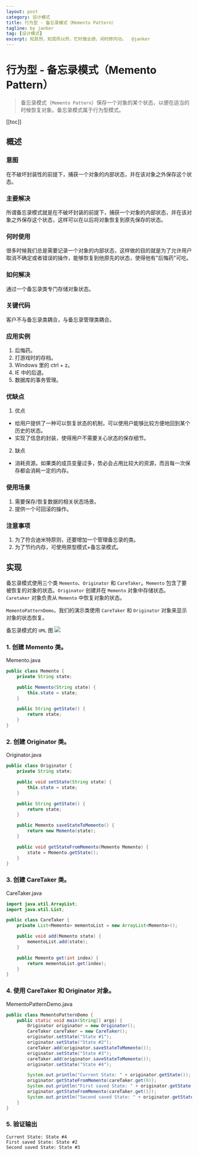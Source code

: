 ```yaml
---
layout: post
category: 设计模式
title: 行为型 - 备忘录模式（Memento Pattern）
tagline: by janker
tag: [设计模式]
excerpt: 知其然，知其所以然，忙时做业绩，闲时修内功。  @janker
--- 
```

# 行为型 - 备忘录模式（Memento Pattern）
> 备忘录模式（`Memento Pattern`）保存一个对象的某个状态，以便在适当的时候恢复对象。备忘录模式属于行为型模式。

[[toc]]
## 概述
### 意图 
在不破坏封装性的前提下，捕获一个对象的内部状态，并在该对象之外保存这个状态。

### 主要解决
所谓备忘录模式就是在不破坏封装的前提下，捕获一个对象的内部状态，并在该对象之外保存这个状态，这样可以在以后将对象恢复到原先保存的状态。

### 何时使用
很多时候我们总是需要记录一个对象的内部状态，这样做的目的就是为了允许用户取消不确定或者错误的操作，能够恢复到他原先的状态，使得他有"后悔药"可吃。

### 如何解决
通过一个备忘录类专门存储对象状态。

### 关键代码
客户不与备忘录类耦合，与备忘录管理类耦合。

### 应用实例
1. 后悔药。 
2. 打游戏时的存档。
3. Windows 里的 ctrl + z。 
4. IE 中的后退。 
5. 数据库的事务管理。

### 优缺点
1. 优点 
- 给用户提供了一种可以恢复状态的机制，可以使用户能够比较方便地回到某个历史的状态。 
- 实现了信息的封装，使得用户不需要关心状态的保存细节。

2. 缺点
- 消耗资源。如果类的成员变量过多，势必会占用比较大的资源，而且每一次保存都会消耗一定的内存。

### 使用场景
1. 需要保存/恢复数据的相关状态场景。 
2. 提供一个可回滚的操作。

### 注意事项 
1. 为了符合迪米特原则，还要增加一个管理备忘录的类。 
2. 为了节约内存，可使用原型模式+备忘录模式。

## 实现
备忘录模式使用三个类 `Memento`、`Originator` 和 `CareTaker`。`Memento` 包含了要被恢复的对象的状态。`Originator` 创建并在 `Memento` 对象中存储状态。`Caretaker` 对象负责从 `Memento` 中恢复对象的状态。

`MementoPatternDemo`，我们的演示类使用 `CareTaker` 和 `Originator` 对象来显示对象的状态恢复。

备忘录模式的 `UML` 图
![](https://cdn.jsdelivr.net/gh/janker0718/image_store@master/img/20220403215815.png)
### 1. 创建 Memento 类。

Memento.java
```java
public class Memento {
    private String state;

    public Memento(String state) {
        this.state = state;
    }

    public String getState() {
        return state;
    }
}
```
### 2. 创建 Originator 类。

Originator.java
```java
public class Originator {
    private String state;

    public void setState(String state) {
        this.state = state;
    }

    public String getState() {
        return state;
    }

    public Memento saveStateToMemento() {
        return new Memento(state);
    }

    public void getStateFromMemento(Memento Memento) {
        state = Memento.getState();
    }
}
```
### 3. 创建 CareTaker 类。

CareTaker.java
```java
import java.util.ArrayList;
import java.util.List;

public class CareTaker {
    private List<Memento> mementoList = new ArrayList<Memento>();

    public void add(Memento state) {
        mementoList.add(state);
    }

    public Memento get(int index) {
        return mementoList.get(index);
    }
}
```

### 4. 使用 CareTaker 和 Originator 对象。

MementoPatternDemo.java
```java
public class MementoPatternDemo {
    public static void main(String[] args) {
        Originator originator = new Originator();
        CareTaker careTaker = new CareTaker();
        originator.setState("State #1");
        originator.setState("State #2");
        careTaker.add(originator.saveStateToMemento());
        originator.setState("State #3");
        careTaker.add(originator.saveStateToMemento());
        originator.setState("State #4");

        System.out.println("Current State: " + originator.getState());
        originator.getStateFromMemento(careTaker.get(0));
        System.out.println("First saved State: " + originator.getState());
        originator.getStateFromMemento(careTaker.get(1));
        System.out.println("Second saved State: " + originator.getState());
    }
}
```
### 5. 验证输出

```shell
Current State: State #4
First saved State: State #2
Second saved State: State #3
```